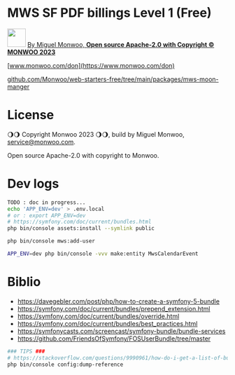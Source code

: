 # MWS SF PDF billings Level 1 (Free)
<img src="https://monwoo.com/logo-v2/LogoMonwoo2023.jpeg" alt="" width="42"/> [By Miguel Monwoo, **Open source Apache-2.0 with Copyright © MONWOO 2023**](https://moonkiosk.monwoo.com/en/categorie-produit/produced-solutions/mws_en/)

[www.monwoo.com/don](https://www.monwoo.com/don)


[github.com/Monwoo/web-starters-free/tree/main/packages/mws-moon-manger](https://github.com/Monwoo/web-starters-free/tree/main/packages/mws-moon-manger)

# License

🌖🌖 Copyright Monwoo 2023 🌖🌖,
build by Miguel Monwoo, service@monwoo.com.

Open source Apache-2.0 with copyright to Monwoo.

# Dev logs

```bash
TODO : doc in progress...
echo 'APP_ENV=dev' > .env.local
# or : export APP_ENV=dev
# https://symfony.com/doc/current/bundles.html
php bin/console assets:install --symlink public

php bin/console mws:add-user

APP_ENV=dev php bin/console -vvv make:entity MwsCalendarEvent

```

# Biblio
- https://davegebler.com/post/php/how-to-create-a-symfony-5-bundle
- https://symfony.com/doc/current/bundles/prepend_extension.html
- https://symfony.com/doc/current/bundles/override.html
- https://symfony.com/doc/current/bundles/best_practices.html
- https://symfonycasts.com/screencast/symfony-bundle/bundle-services
- https://github.com/FriendsOfSymfony/FOSUserBundle/tree/master

```bash
### TIPS ###
# https://stackoverflow.com/questions/9990961/how-do-i-get-a-list-of-bundles-in-symfony2-symfony3
php bin/console config:dump-reference
```